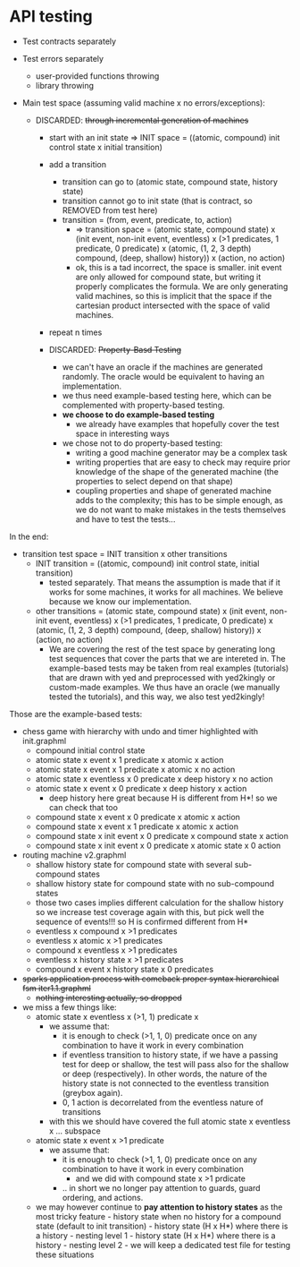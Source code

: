 # API testing

- Test contracts separately

- Test errors separately
  - user-provided functions throwing
  - library throwing
 
- Main test space (assuming valid machine x no errors/exceptions):
  - DISCARDED: ~~through incremental generation of machines~~
    - start with an init state => INIT space = ((atomic, compound) init control state x initial transition)
    - add a transition
      - transition can go to (atomic state, compound state, history state)
      - transition cannot go to init state (that is contract, so REMOVED from test here)
      - transition = (from, event, predicate, to, action)
        - => transition space = (atomic state, compound state) x (init event, non-init event, eventless) x (>1 predicates, 1 predicate, 0 predicate) x (atomic, (1, 2, 3 depth) compound, (deep, shallow) history)) x (action, no action)
        - ok, this is a tad incorrect, the space is smaller. init event are only allowed for compound state, but writing it properly complicates the formula. We are only generating valid machines, so this is implicit that the space if the cartesian product intersected with the space of valid machines.
    - repeat n times
 
    - DISCARDED: ~~Property-Basd Testing~~
      - we can't have an oracle if the machines are generated randomly. The oracle would be equivalent to having an implementation.
      - we thus need example-based testing here, which can be complemented with property-based testing.
      - **we choose to do example-based testing**
        - we already have examples that hopefully cover the test space in interesting ways
      - we chose not to do property-based testing:
        - writing a good machine generator may be a complex task
        - writing properties that are easy to check may require prior knowledge of the shape of the generated machine (the properties to select depend on that shape)
        - coupling properties and shape of generated machine adds to the complexity; this has to be simple enough, as we do not want to make mistakes in the tests themselves and have to test the tests...

In the end:
- transition test space = INIT transition x other transitions
  - INIT transition = ((atomic, compound) init control state,  initial transition)
    - tested separately. That means the assumption is made that if it works for some machines, it works for all machines. We believe because we know our implementation.
  - other transitions = (atomic state, compound state) x (init event, non-init event, eventless) x (>1 predicates, 1 predicate, 0 predicate) x (atomic, (1, 2, 3 depth) compound, (deep, shallow) history)) x (action, no action) 
    - We are covering the rest of the test space by generating long test sequences that cover the parts that we are intereted in. The example-based tests may be taken from real examples (tutorials) that are drawn with yed and preprocessed with yed2kingly or custom-made examples. We thus have an oracle (we manually tested the tutorials), and this way, we also test yed2kingly!

Those are the example-based tests:
  - chess game with hierarchy with undo and timer highlighted with init.graphml
    - compound initial control state
    - atomic state x event x 1 predicate x atomic x action
    - atomic state x event x 1 predicate x atomic x  no action
    - atomic state x eventless x 0 predicate x deep history x  no action
    - atomic state x event x 0 predicate x deep history x  action
      - deep history here great because H is different from H*! so we can check that too
    - compound state x event x 0 predicate x atomic x action
    - compound state x event x 1 predicate x atomic x action
    - compound state x init event x 0 predicate x compound state x action
    - compound state x init event x 0 predicate x atomic state x 0 action
  - routing machine v2.graphml
    - shallow history state for compound state with several sub-compound states
    - shallow history state for compound state with no sub-compound states
    - those two cases implies different calculation for the shallow history so we increase test coverage again with this, but pick well the sequence of events!!! so H is confirmed different from H*
    - eventless x compound x >1 predicates
    - eventless x atomic x >1 predicates
    - compound x eventless x >1 predicates
    - eventless x history state x >1 predicates
    - compound x event x history state x 0 predicates
  - ~~sparks application process with comeback proper syntax hierarchical fsm iter1.1.graphml~~
    - ~~nothing interesting actually, so dropped~~
  - we miss a few things like:
    - atomic state x eventless x (>1, 1) predicate x
      - we assume that:
        - it is enough to check (>1, 1, 0) predicate once on any combination to have it work in every combination
        - if eventless transition to history state, if we have a passing test for deep or shallow, the test will pass also for the shallow or deep (respectively). In other words, the nature of the history state is not connected to the eventless transition (greybox again).
        - 0, 1 action is decorrelated from the eventless nature of transitions
      - with this we should have covered the full atomic state x eventless x ... subspace
    - atomic state x event x >1 predicate
      - we assume that:
        - it is enough to check (>1, 1, 0) predicate once on any combination to have it work in every combination
          - and we did with compound state x >1 prdicate
        - .. in short we no longer pay attention to guards, guard ordering, and actions.
    - we may however continue to **pay attention to history states** as the most tricky feature
          - history state when no history for a compound state (default to init transition)
          - history state (H x H*) where there is a history - nesting level 1
          - history state (H x H*) where there is a history - nesting level 2
          - we will keep a dedicated test file for testing these situations
 
